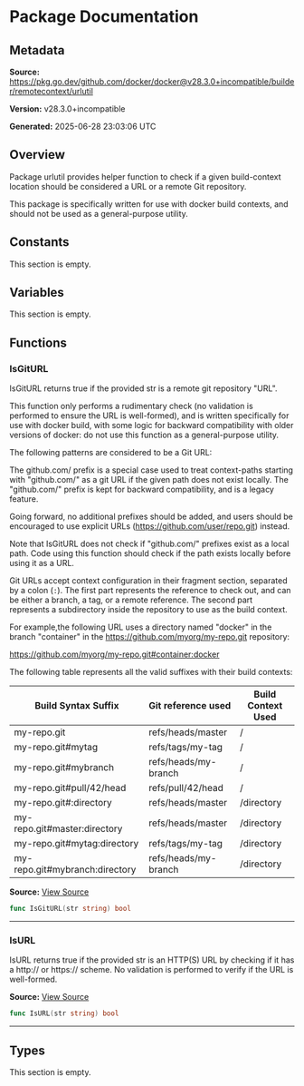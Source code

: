 # Package Documentation

## Metadata

**Source:** https://pkg.go.dev/github.com/docker/docker@v28.3.0+incompatible/builder/remotecontext/urlutil

**Version:** v28.3.0+incompatible

**Generated:** 2025-06-28 23:03:06 UTC

## Overview

Package urlutil provides helper function to check if a given build-context
location should be considered a URL or a remote Git repository.

This package is specifically written for use with docker build contexts, and
should not be used as a general-purpose utility.


## Constants

This section is empty.

## Variables

This section is empty.

## Functions

### IsGitURL

IsGitURL returns true if the provided str is a remote git repository "URL".

This function only performs a rudimentary check (no validation is performed
to ensure the URL is well-formed), and is written specifically for use with
docker build, with some logic for backward compatibility with older versions
of docker: do not use this function as a general-purpose utility.

The following patterns are considered to be a Git URL:

The github.com/ prefix is a special case used to treat context-paths
starting with "github.com/" as a git URL if the given path does not
exist locally. The "github.com/" prefix is kept for backward compatibility,
and is a legacy feature.

Going forward, no additional prefixes should be added, and users should
be encouraged to use explicit URLs (https://github.com/user/repo.git) instead.

Note that IsGitURL does not check if "github.com/" prefixes exist as a local
path. Code using this function should check if the path exists locally before
using it as a URL.

Git URLs accept context configuration in their fragment section, separated by
a colon (`:`). The first part represents the reference to check out, and can
be either a branch, a tag, or a remote reference. The second part represents
a subdirectory inside the repository to use as the build context.

For example,the following URL uses a directory named "docker" in the branch
"container" in the https://github.com/myorg/my-repo.git repository:

https://github.com/myorg/my-repo.git#container:docker

The following table represents all the valid suffixes with their build
contexts:

| Build Syntax Suffix            | Git reference used   | Build Context Used |
|--------------------------------|----------------------|--------------------|
| my-repo.git                    | refs/heads/master    | /                  |
| my-repo.git#mytag              | refs/tags/my-tag     | /                  |
| my-repo.git#mybranch           | refs/heads/my-branch | /                  |
| my-repo.git#pull/42/head       | refs/pull/42/head    | /                  |
| my-repo.git#:directory         | refs/heads/master    | /directory         |
| my-repo.git#master:directory   | refs/heads/master    | /directory         |
| my-repo.git#mytag:directory    | refs/tags/my-tag     | /directory         |
| my-repo.git#mybranch:directory | refs/heads/my-branch | /directory         |

**Source:** [View Source](https://github.com/docker/docker/blob/v28.3.0/builder/remotecontext/urlutil/urlutil.go#L77)  

```go
func IsGitURL(str string) bool
```

---

### IsURL

IsURL returns true if the provided str is an HTTP(S) URL by checking if it
has a http:// or https:// scheme. No validation is performed to verify if the
URL is well-formed.

**Source:** [View Source](https://github.com/docker/docker/blob/v28.3.0/builder/remotecontext/urlutil/urlutil.go#L21)  

```go
func IsURL(str string) bool
```

---

## Types

This section is empty.

